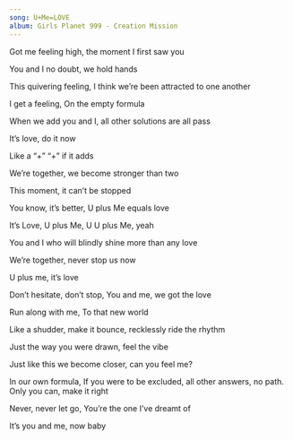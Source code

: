 ```yaml
---
song: U+Me=LOVE
album: Girls Planet 999 - Creation Mission
---
```


Got me feeling high, the moment I first saw you

You and I no doubt, we hold hands

This quivering feeling, I think we’re been attracted to one another

I get a feeling, On the empty formula

When we add you and I, all other solutions are all pass

It’s love, do it now

Like a “+” “+” if it adds

We’re together, we become stronger than two

This moment, it can’t be stopped

You know, it’s better, U plus Me equals love

It’s Love, U plus Me, U U plus Me, yeah

You and I who will blindly shine more than any love

We’re together, never stop us now

U plus me, it’s love

Don’t hesitate, don’t stop, You and me, we got the love

Run along with me, To that new world

Like a shudder, make it bounce, recklessly ride the rhythm

Just the way you were drawn, feel the vibe

Just like this we become closer, can you feel me?

In our own formula, If you were to be excluded, all other answers, no path. Only you can, make it right

Never, never let go, You’re the one I’ve dreamt of

It’s you and me, now baby
